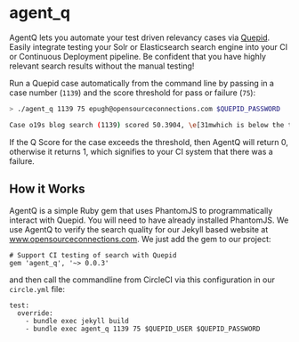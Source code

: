 # agent_q
AgentQ lets you automate your test driven relevancy cases via [Quepid](Quepid.com).  Easily integrate testing your Solr or Elasticsearch search engine into your CI or Continuous Deployment pipeline.   Be confident that you have highly relevant search results without the manual testing!

Run a Quepid case automatically from the command line by passing in a case number (`1139`) and the score threshold for pass or failure (`75`):

```sh
> ./agent_q 1139 75 epugh@opensourceconnections.com $QUEPID_PASSWORD

Case o19s blog search (1139) scored 50.3904, \e[31mwhich is below the threshold of 75\e[0m
```

If the Q Score for the case exceeds the threshold, then AgentQ will return 0, otherwise it returns 1, which signifies to your CI system that there was a failure.


## How it Works
AgentQ is a simple Ruby gem that uses PhantomJS to programmatically interact with Quepid.   You will need to have already installed PhantomJS.   We use AgentQ to verify the search quality for our Jekyll based website at www.opensourceconnections.com.   We just add the gem to our project:

```
# Support CI testing of search with Quepid
gem 'agent_q', '~> 0.0.3'
```

and then call the commandline from CircleCI via this configuration in our `circle.yml` file:

```
test:
  override:
    - bundle exec jekyll build
    - bundle exec agent_q 1139 75 $QUEPID_USER $QUEPID_PASSWORD
```
